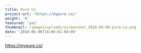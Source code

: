```yaml
---
title: Pure Co
project-url: 'https://mypure.co/'
weight: '6'
featured: 'yes'
thumbnail: /images/uploads/screenshot_2018-06-06-pure-co.png
date: '2018-06-06T14:08:01-04:00'
---
```

https://mypure.co/
